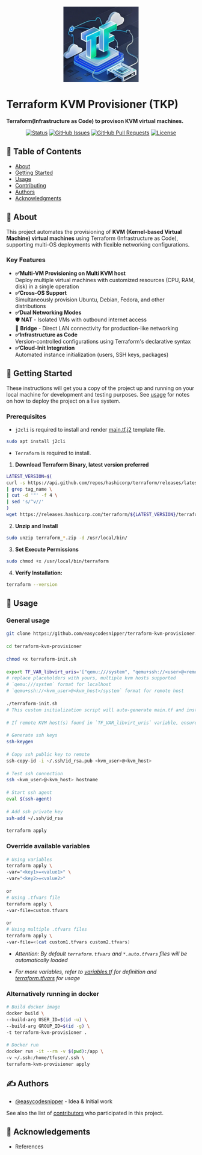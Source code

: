 <p align="center">
  <a href="" rel="noopener">
 <img width=200px height=200px src="./images/logo.jpeg" alt="TKP"></a>
</p>

# Terraform KVM Provisioner (TKP)
**Terraform(Infrastructure as Code) to provison KVM virtual machines.**

<div align="center">

[![Status](https://img.shields.io/badge/status-active-success.svg)]()
[![GitHub Issues](https://img.shields.io/github/issues/easycodesnipper/terraform-kvm-provisioner.svg)](https://github.com/easycodesnipper/terraform-kvm-provisioner/issues)
[![GitHub Pull Requests](https://img.shields.io/github/issues-pr/easycodesnipper/terraform-kvm-provisioner.svg)](https://github.com/easycodesnipper/terraform-kvm-provisioner/pulls)
[![License](https://img.shields.io/badge/license-MIT-blue.svg)](/LICENSE)

</div>

## 📝 Table of Contents

- [About](#about)
- [Getting Started](#getting_started)
- [Usage](#usage)
- [Contributing](./CONTRIBUTING.md)
- [Authors](#authors)
- [Acknowledgments](#acknowledgement)

## 🧐 About <a name = "about"></a>

This project automates the provisioning of **KVM (Kernel-based Virtual Machine) virtual machines** using Terraform (Infrastructure as Code), supporting multi-OS deployments with flexible networking configurations.

### Key Features
- **✅Multi-VM Provisioning on Multi KVM host**  
  Deploy multiple virtual machines with customized resources (CPU, RAM, disk) in a single operation
- **✅Cross-OS Support**  
  Simultaneously provision Ubuntu, Debian, Fedora, and other distributions
- **✅Dual Networking Modes**  
  🛡️ **NAT** - Isolated VMs with outbound internet access  
  🌉 **Bridge** - Direct LAN connectivity for production-like networking
- **✅Infrastructure as Code**  
  Version-controlled configurations using Terraform's declarative syntax
- **✅Cloud-Init Integration**  
  Automated instance initialization (users, SSH keys, packages)

## 🏁 Getting Started <a name = "getting_started"></a>

These instructions will get you a copy of the project up and running on your local machine for development and testing purposes. See [usage](#usage) for notes on how to deploy the project on a live system.

### Prerequisites

- `j2cli` is required to install and render [main.tf.j2](main.tf.j2) template file.
```bash
sudo apt install j2cli
```

- `Terraform` is required to install.

1. **Download Terraform Binary, latest version preferred**
```bash
LATEST_VERSION=$(
curl -s https://api.github.com/repos/hashicorp/terraform/releases/latest \
| grep tag_name \
| cut -d '"' -f 4 \
| sed 's/^v//'
)
wget https://releases.hashicorp.com/terraform/${LATEST_VERSION}/terraform_${LATEST_VERSION}_linux_amd64.zip
```

2. **Unzip and Install**
```bash
sudo unzip terraform_*.zip -d /usr/local/bin/

```

3. **Set Execute Permissions**

```bash
sudo chmod +x /usr/local/bin/terraform

```

4. **Verify Installation:**

```bash
terraform --version
```

## 🎈 Usage <a name="usage"></a>

### General usage
```bash
git clone https://github.com/easycodesnipper/terraform-kvm-provisioner.git

cd terraform-kvm-provisioner

chmod +x terraform-init.sh

export TF_VAR_libvirt_uris='["qemu:///system", "qemu+ssh://<user>@<remote-host>/system"]' 
# replace placeholders with yours, multiple kvm hosts supported
# `qemu:///system` format for localhost
# `qemu+ssh://<kvm_user>@<kvm_host>/system` format for remote host

./terraform-init.sh 
# This custom initialization script will auto-generate main.tf and install multiple providers with local modules.

# If remote KVM host(s) found in `TF_VAR_libvirt_uris` variable, ensure SSH connection works fine.

# Generate ssh keys
ssh-keygen

# Copy ssh public key to remote
ssh-copy-id -i ~/.ssh/id_rsa.pub <kvm_user>@<kvm_host>

# Test ssh connection
ssh <kvm_user>@<kvm_host> hostname

# Start ssh agent
eval $(ssh-agent)

# Add ssh private key
ssh-add ~/.ssh/id_rsa

terraform apply
```

### Override available variables
```bash
# Using variables
terraform apply \
-var="<key1>=<value1>" \
-var="<key2>=<value2>"

or
# Using .tfvars file
terraform apply \
-var-file=custom.tfvars

or
# Using multiple .tfvars files
terraform apply \
-var-file=<(cat custom1.tfvars custom2.tfvars)
```
- *Attention: By default `terraform.tfvars` and `*.auto.tfvars` files will be automatically loaded*

- *For more variables, refer to [variables.tf](./variables.tf) for definition and [terraform.tfvars](./terraform.tfvars) for usage*

### Alternatively running in docker
```bash
# Build docker image
docker build \
--build-arg USER_ID=$(id -u) \
--build-arg GROUP_ID=$(id -g) \
-t terraform-kvm-provisioner .

# Docker run
docker run -it --rm -v $(pwd):/app \
-v ~/.ssh:/home/tfuser/.ssh \
terraform-kvm-provisioner apply
```

## ✍️ Authors <a name = "authors"></a>

- [@easycodesnipper](https://github.com/easycodesnipper) - Idea & Initial work

See also the list of [contributors](https://github.com/easycodesnipper/terraform-kvm-provisioner/contributors) who participated in this project.

## 🎉 Acknowledgements <a name = "acknowledgement"></a>

- References
